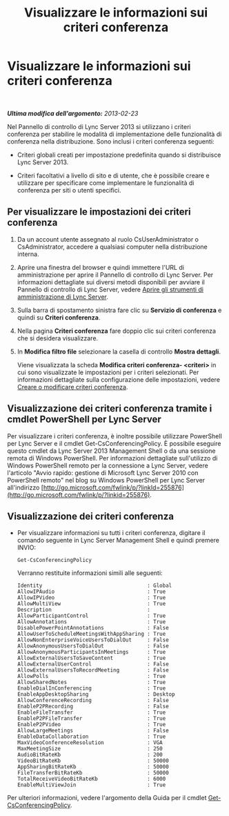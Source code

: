 ﻿---
title: Visualizzare le informazioni sui criteri conferenza
TOCTitle: Visualizzare le informazioni sui criteri conferenza
ms:assetid: e99fdc4d-926a-4e36-ac99-ab5035568847
ms:mtpsurl: https://technet.microsoft.com/it-it/library/JJ721918(v=OCS.15)
ms:contentKeyID: 49887802
ms.date: 08/24/2015
mtps_version: v=OCS.15
ms.translationtype: HT
---

# Visualizzare le informazioni sui criteri conferenza

 

_**Ultima modifica dell'argomento:** 2013-02-23_

Nel Pannello di controllo di Lync Server 2013 si utilizzano i criteri conferenza per stabilire le modalità di implementazione delle funzionalità di conferenza nella distribuzione. Sono inclusi i criteri conferenza seguenti:

  - Criteri globali creati per impostazione predefinita quando si distribuisce Lync Server 2013.

  - Criteri facoltativi a livello di sito e di utente, che è possibile creare e utilizzare per specificare come implementare le funzionalità di conferenza per siti o utenti specifici.

## Per visualizzare le impostazioni dei criteri conferenza

1.  Da un account utente assegnato al ruolo CsUserAdministrator o CsAdministrator, accedere a qualsiasi computer nella distribuzione interna.

2.  Aprire una finestra del browser e quindi immettere l'URL di amministrazione per aprire il Pannello di controllo di Lync Server. Per informazioni dettagliate sui diversi metodi disponibili per avviare il Pannello di controllo di Lync Server, vedere [Aprire gli strumenti di amministrazione di Lync Server](lync-server-2013-open-lync-server-administrative-tools.md).

3.  Sulla barra di spostamento sinistra fare clic su **Servizio di conferenza** e quindi su **Criteri conferenza**.

4.  Nella pagina **Criteri conferenza** fare doppio clic sui criteri conferenza che si desidera visualizzare.

5.  In **Modifica filtro file** selezionare la casella di controllo **Mostra dettagli**.
    
    Viene visualizzata la scheda **Modifica criteri conferenza- \<criteri\>** in cui sono visualizzate le impostazioni per i criteri selezionati. Per informazioni dettagliate sulla configurazione delle impostazioni, vedere [Creare o modificare criteri conferenza](lync-server-2013-create-or-modify-a-conferencing-policy.md).

## Visualizzazione dei criteri conferenza tramite i cmdlet PowerShell per Lync Server

Per visualizzare i criteri conferenza, è inoltre possibile utilizzare PowerShell per Lync Server e il cmdlet Get-CsConferencingPolicy. È possibile eseguire questo cmdlet da Lync Server 2013 Management Shell o da una sessione remota di Windows PowerShell. Per informazioni dettagliate sull'utilizzo di Windows PowerShell remoto per la connessione a Lync Server, vedere l'articolo "Avvio rapido: gestione di Microsoft Lync Server 2010 con PowerShell remoto" nel blog su Windows PowerShell per Lync Server all'indirizzo [http://go.microsoft.com/fwlink/p/?linkId=255876](http://go.microsoft.com/fwlink/p/?linkid=255876).

## Visualizzazione dei criteri conferenza

  - Per visualizzare informazioni su tutti i criteri conferenza, digitare il comando seguente in Lync Server Management Shell e quindi premere INVIO:
    
        Get-CsConferencingPolicy
    
    Verranno restituite informazioni simili alle seguenti:
    
        Identity                                  : Global
        AllowIPAudio                              : True
        AllowIPVideo                              : True
        AllowMultiView                            : True
        Description                               :
        AllowParticipantControl                   : True
        AllowAnnotations                          : True
        DisablePowerPointAnnotations              : False
        AllowUserToScheduleMeetingsWithAppSharing : True
        AllowNonEnterpriseVoiceUsersToDialOut     : False
        AllowAnonymousUsersToDialOut              : False
        AllowAnonymousParticipantsInMeetings      : True
        AllowExternalUsersToSaveContent           : True
        AllowExternalUserControl                  : False
        AllowExternalUsersToRecordMeeting         : False
        AllowPolls                                : True
        AllowSharedNotes                          : True
        EnableDialInConferencing                  : True
        EnableAppDesktopSharing                   : Desktop
        AllowConferenceRecording                  : False
        EnableP2PRecording                        : False
        EnableFileTransfer                        : True
        EnableP2PFileTransfer                     : True
        EnableP2PVideo                            : True
        AllowLargeMeetings                        : False
        EnableDataCollaboration                   : True
        MaxVideoConferenceResolution              : VGA
        MaxMeetingSize                            : 250
        AudioBitRateKb                            : 200
        VideoBitRateKb                            : 50000
        AppSharingBitRateKb                       : 50000
        FileTransferBitRateKb                     : 50000
        TotalReceiveVideoBitRateKb                : 6000
        EnableMultiViewJoin                       : True

Per ulteriori informazioni, vedere l'argomento della Guida per il cmdlet [Get-CsConferencingPolicy](https://docs.microsoft.com/en-us/powershell/module/skype/Get-CsConferencingPolicy).

